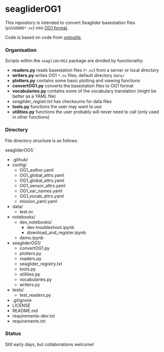 # seagliderOG1

This repository is intended to convert Seaglider basestation files (`pSSSDDDD*.nc`) into [OG1 format](https://oceangliderscommunity.github.io/OG-format-user-manual/OG_Format.html).

Code is based on code from [votoutils](https://github.com/voto-ocean-knowledge/votoutils/blob/main/votoutils/glider/convert_to_og1.py).

### Organisation

Scripts within the `seagliderOG1` package are divided by functionality:

- **readers.py** reads basestation files (`*.nc`) from a server or local directory
- **writers.py** writes OG1 `*.nc` files, default directory `data/`
- **plotters.py** contains some basic plotting and viewing functions
- **convertOG1.py** converts the basestation files to OG1 format
- **vocabularies.py** contains some of the vocabulary translation (might be better as a YAML file)
- *seaglider_registr.txt* has checksums for data files
- **tools.py** functions the user may want to use
- **utilities.py** functions the user probably will never need to call (only used in other functions)

### Directory 
File directory structure is as follows.

seagliderOG1/
- .github/
- config/
    - OG1_author.yaml
    - OG1_global_attrs.yaml
    - OG1_global_attrs.yaml
    -  OG1_sensor_attrs.yaml
    - OG1_var_names.yaml
    - OG1_vocab_attrs.yaml
    - mission_yaml.yaml
- data/
    - test.nc
- notebooks/
    - dev_notebooks/
        - dev-troubleshoot.ipynb
        - download_and_register.ipynb
    - demo.ipynb
- seagliderOG1/
    - convertOG1.py
    - plotters.py
    - readers.py
    - seaglider_registry.txt
    - tools.py
    - utilities.py
    - vocabularies.py
    - writers.py
- tests/
    - test_readers.py
- .gitignore
- LICENSE
- README.md
- requirements-dev.txt
- requirements.txt


### Status

Still early days, but collaborations welcome!